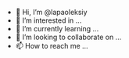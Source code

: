 - 👋 Hi, I’m @lapaoleksiy
- 👀 I’m interested in ...
- 🌱 I’m currently learning ...
- 💞️ I’m looking to collaborate on ...
- 📫 How to reach me ...

<!---
lapaoleksiy/lapaoleksiy is a ✨ special ✨ repository because its `README.md` (this file) appears on your GitHub profile.
You can click the Preview link to take a look at your changes.
--->
